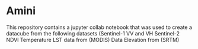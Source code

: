 # Amini
This repository contains a jupyter collab notebook that was used to create  a datacube from the following datasets (Sentinel-1 VV and VH Sentinel-2 NDVI Temperature LST data from (MODIS) Data Elevation  from (SRTM)
